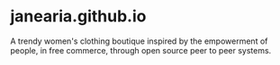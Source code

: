 # janearia.github.io
A trendy women's clothing boutique inspired by the empowerment of people, in free commerce, through open source peer to peer systems. 

